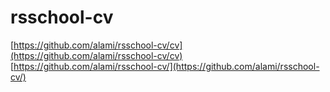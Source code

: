 # rsschool-cv

[https://github.com/alami/rsschool-cv/cv](https://github.com/alami/rsschool-cv/cv)
[https://github.com/alami/rsschool-cv/](https://github.com/alami/rsschool-cv/)